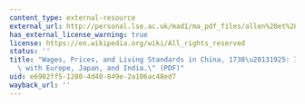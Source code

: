 ```yaml
---
content_type: external-resource
external_url: http://personal.lse.ac.uk/mad1/ma_pdf_files/allen%20et%20all%20ehr.pdf
has_external_license_warning: true
license: https://en.wikipedia.org/wiki/All_rights_reserved
status: ''
title: "Wages, Prices, and Living Standards in China, 1738\u20131925: In Comparison\
  \ with Europe, Japan, and India.\" (PDF)"
uid: e6902ff5-1280-4d40-849e-2a106ac48ed7
wayback_url: ''
---
```

